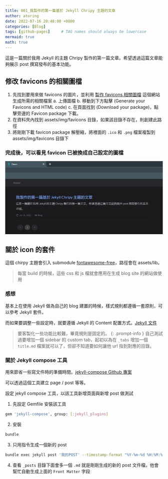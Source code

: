 ```yaml
---
title: 001_我製作的第一篇基於 Jekyll Chripy 主題的文章
author: atoring
date: 2022-07-16 20:48:00 +0800
categories: [Blog]
tags: [github-pages]     # TAG names should always be lowercase
mermaid: true
math: true
---
```


這是一篇關於我用 Jekyll 的主題 Chripy 製作的第一篇文章。希望透過這篇文章能夠展示 post 撰寫發布的基本功能。

## 修改 favicons 的相關圖檔
1. 先找到要用來做 favicons 的圖片，並利用 [製作 favicons 相關圖檔](https://realfavicongenerator.net/) 這個網站生成所需的相關檔案
    a. 上傳圖檔
    b. 移動到下方點擊 (Generate your Favicons and HTML code)
    c. 在頁面找到 (Download your package)，點擊旁邊的 Favicon package 下載。
2. 在資料夾內找到 assets/img/favicons 目錄，如果該目錄不存在，則創建此路徑
3. 將剛剛下載 favicon package 解壓縮，將裡面的 `.ico` 和 `.png` 檔案複製到 assets/img/favicons 目錄下

### 完成後，可以看見 favicon 已被換成自己設定的圖檔
![修改 favicon 完成後圖片](/commons/image/20220718/favicon_change.png)

## 關於 icon 的套件
這個 chirpy 主題會引入 submodule [fontawesome-free](https://github.com/cotes2020/chirpy-static-assets/tree/d1d2ec17c88176753d4dd2a1296620021dcc22fd)，路徑會在 assets/lib。
> 每當 build 的時候，這些 css 和 js 檔就會應用在生成 blog site 的網站做使用

### 感想
基本上在使用 Jekyll 做為自己的 blog 建置的時候，樣式規則都遵循一套原則，可以參考 Jekyll 套件。

而如果要調整一些設定時，就要遵循 Jekyll 的 Content 配置方式。[Jekyll 文件](https://jekyllrb.com/docs/)

> 要客製化一些功能比較難，畢竟規則是固定的。
{: .prompt-info }
自己測試過要增加一個 sidebar 的 custom tab，起初以為在 `_tabs` 增加一個 `title.md` 檔案就可以了，但卻不知道要如何讓他 url 指到對應的目錄。

### 關於 Jekyll compose 工具
用來節省一些寫文件時的準備時間。[jekyll-compose Github 專案](https://github.com/jekyll/jekyll-compose)

可以透過這個工具建立 page / post 等等。

設定 jekyll compose 工具，以該工具新增頁面與新增 post 做測試

1. 先設定 Gemfile 安裝該工具
```bash
gem 'jekyll-compose', group: [:jekyll_plugins]
```
2. 安裝
```bash
bundle
```
3. 只用指令生成一個新的 post
```bash
bundle exec jekyll post '我的POST' --timestamp-format "%Y-%m-%d %H:%M:%S %z"
```
4. 查看 `_posts` 目錄下面會多一個 `.md` 就是剛剛生成的新的 post 文件檔，他會幫忙自動生成上面的 `Front Matter` 字段